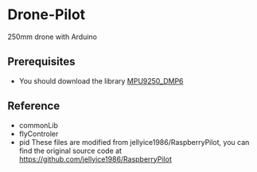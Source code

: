 # Drone-Pilot
250mm drone with Arduino

## Prerequisites
- You should download the library [MPU9250_DMP6](https://orcacode.tistory.com/entry/MPU9250-9%EC%B6%95-%EC%84%BC%EC%84%9C-%EB%9D%BC%EC%9D%B4%EB%B8%8C%EB%9F%AC%EB%A6%AC%EC%99%80-%EC%82%AC%EC%9A%A9%EB%B2%95)

## Reference
- commonLib
- flyControler
- pid
These files are modified from jellyice1986/RaspberryPilot, you can find the original source code at https://github.com/jellyice1986/RaspberryPilot

